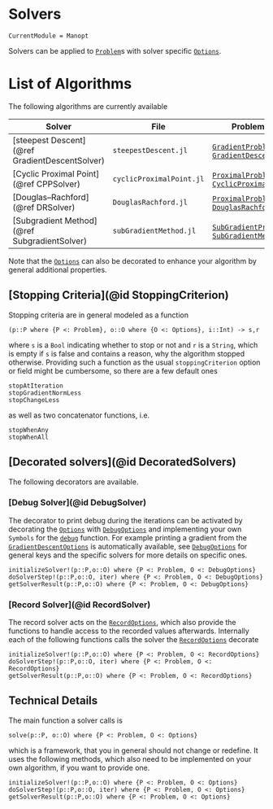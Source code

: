 
# Solvers

```@meta
CurrentModule = Manopt
```

Solvers can be applied to [`Problem`](@ref)s with solver
specific [`Options`](@ref).

# List of Algorithms

The following algorithms are currently available

| Solver  | File   | Problem & Option  |
----------|--------|-------------------|
[steepest Descent](@ref GradientDescentSolver) | `steepestDescent.jl` |  [`GradientProblem`](@ref), [`GradientDescentOptions`](@ref)
[Cyclic Proximal Point](@ref CPPSolver) | `cyclicProximalPoint.jl` | [`ProximalProblem`](@ref), [`CyclicProximalPointOptions`](@ref)
[Douglas–Rachford](@ref DRSolver) | `DouglasRachford.jl` | [`ProximalProblem`](@ref), [`DouglasRachfordOptions`](@ref)
[Subgradient Method](@ref SubgradientSolver) | `subGradientMethod.jl` | [`SubGradientProblem`](@ref), [`SubGradientMethodOptions`](@ref)

Note that the [`Options`](@ref) can also be decorated to enhance your algorithm
by general additional properties.

## [Stopping Criteria](@id StoppingCriterion)
Stopping criteria are in general modeled as a function

```
(p::P where {P <: Problem}, o::O where {O <: Options}, i::Int) -> s,r
```
where `s` is a `Bool` indicating whether to stop or not and `r` is a `String`,
which is empty if `s` is false and contains a reason, why the algorithm stopped
otherwise. Providing such a function as the usual `stoppingCriterion` option or
field might be cumbersome, so there are a few default ones

```@docs
stopAtIteration
stopGradientNormLess
stopChangeLess
```

as well as two concatenator functions, i.e.
```@docs
stopWhenAny
stopWhenAll
```

## [Decorated solvers](@id DecoratedSolvers)

The following decorators are available.

### [Debug Solver](@id DebugSolver)

The decorator to print debug during the iterations can be activated by
decorating the [`Options`](@ref) with [`DebugOptions`](@ref) and implementing
your own `Symbols` for the [`debug`](@ref) function. For example printing a
gradient from the [`GradientDescentOptions`](@ref) is automatically available,
see  [`DebugOptions`](@ref) for general keys and the specific solvers for more
details on specific ones.

```@docs
initializeSolver!(p::P,o::O) where {P <: Problem, O <: DebugOptions}
doSolverStep!(p::P,o::O, iter) where {P <: Problem, O <: DebugOptions}
getSolverResult(p::P,o::O) where {P <: Problem, O <: DebugOptions}
```

### [Record Solver](@id RecordSolver)

The record solver acts on the [`RecordOptions`](@ref), which also provide the
functions to handle access to the recorded values afterwards. Internally each of
the following functions calls the solver the [`RecordOptions`](@ref) decorate

```@docs
initializeSolver!(p::P,o::O) where {P <: Problem, O <: RecordOptions}
doSolverStep!(p::P,o::O, iter) where {P <: Problem, O <: RecordOptions}
getSolverResult(p::P,o::O) where {P <: Problem, O <: RecordOptions}
```

## Technical Details

 The main function a solver calls is

```@docs
solve(p::P, o::O) where {P <: Problem, O <: Options}
```

which is a framework, that you in general should not change or redefine.
It uses the following methods, which also need to be implemented on your own
algorithm, if you want to provide one.

```@docs
initializeSolver!(p::P,o::O) where {P <: Problem, O <: Options}
doSolverStep!(p::P,o::O, iter) where {P <: Problem, O <: Options}
getSolverResult(p::P,o::O) where {P <: Problem, O <: Options}
```
